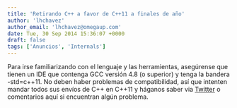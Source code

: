 ```yaml
---
title: 'Retirando C++ a favor de C++11 a finales de año'
author: 'lhchavez'
author_email: 'lhchavez@omegaup.com'
date: Tue, 30 Sep 2014 15:36:07 +0000
draft: false
tags: ['Anuncios', 'Internals']
---
```


Para irse familiarizando con el lenguaje y las herramientas, asegúrense que tienen un IDE que contenga GCC versión 4.8 (o superior) y tenga la bandera -std=c++11. No deben haber problemas de compatibilidad, así que intenten mandar todos sus envíos de C++ en C++11 y háganos saber via [Twitter](https://twitter.com/omegaup "@omegaUp") o comentarios aquí si encuentran algún problema.
